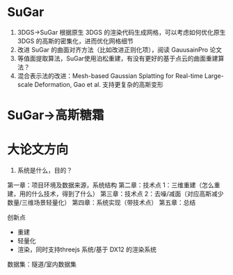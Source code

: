 # SuGar
1. 3DGS->SuGar 根据原生 3DGS 的渲染代码生成网格，可以考虑如何优化原生 3DGS 的高斯的密集化，进而优化网格细节
2. 改进 SuGar 的曲面对齐方法（比如改进正则化项），阅读 GauusainPro 论文 
3. 等值面提取算法，SuGar使用泊松重建，有没有更好的基于点云的曲面重建算法？
4. 混合表示法的改进：Mesh-based Gaussian Splatting for Real-time Large-scale Deformation, Gao et al. 支持更复杂的高斯变形

# SuGar->高斯糖霜


# 大论文方向
1. 系统是什么，目的？

第一章：项目环境及数据来源，系统结构 
第二章：技术点 1：三维重建（怎么重建，用的什么技术，得到了什么）
第三章：技术点 2：去噪/减面（对应高斯减少数量/三维场景轻量化） 
第四章：系统实现（带技术点）
第五章：总结

创新点
- 重建
- 轻量化
- 渲染，同时支持threejs 系统/基于 DX12 的渲染系统

数据集：隧道/室内数据集